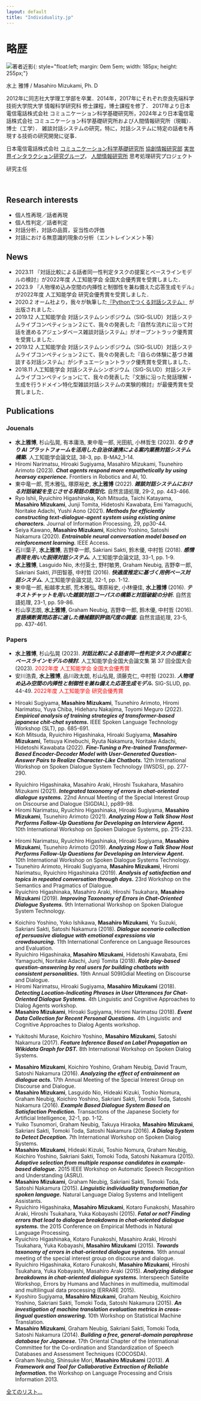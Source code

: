 ```yaml
---
layout: default
title: "Individuality.jp"
---
```

# 略歴
![著者近影](https://masahiro-mi.github.io/img/IMG_1406s.JPG){: style="float:left; margin: 0em 5em; width: 185px; height: 255px;"} 

水上 雅博 /  Masahiro Mizukami, Ph. D

2012年に同志社大学理工学部を卒業．2014年，2017年にそれぞれ奈良先端科学技術大学院大学 情報科学研究科 修士課程，博士課程を修了．
2017年より日本電信電話株式会社 コミュニケーション科学基礎研究所，2024年より日本電信電話株式会社 コミュニケーション科学基礎研究所および人間情報研究所（現職）．
博士（工学）．
雑談対話システムの研究，特に，対話システムに特定の話者を再現する技術の研究開発に従事．

日本電信電話株式会社 [コミュニケーション科学基礎研究所](http://www.kecl.ntt.co.jp/english/index.html) [協創情報研究部](http://www.kecl.ntt.co.jp/icl/icl/interaction_research.html) [実世界インタラクション研究グループ](https://www.rd.ntt/e/cs/team_project/icl/ir/)，
[人間情報研究所](https://www.rd.ntt/hil/) 思考処理研究プロジェクト

研究主任

<br clear="left">



## Research interests
- 個人性再現／話者再現
- 個人性判定／話者判定
- 対話分析，対話の品質，妥当性の評価
- 対話における無意識的現象の分析（エントレインメント等）


## News
- 2023.11   『対話比較による話者同一性判定タスクの提案とベースラインモデルの検討』が2022年度 人工知能学会 全国大会優秀賞を受賞しました．
- 2023.9    『人物埋め込み空間の内挿性と制御性を兼ね備えた応答生成モデル』が2022年度 人工知能学会 研究会優秀賞を受賞しました．
- 2020.2	オーム社より，我々が執筆した[『Pythonでつくる対話システム』](https://www.ohmsha.co.jp/book/9784274224799/) が出版されました．
- 2019.12	人工知能学会 対話システムシンポジウム（SIG-SLUD）対話システムライブコンペティション２にて、我々の発表した『自然な流れに沿って対話を進めるアジェンダベース雑談対話システム』がオープントラック優秀賞を受賞しました．
- 2019.12	人工知能学会 対話システムシンポジウム（SIG-SLUD）対話システムライブコンペティション２にて、我々の発表した『自らの体験に基づき雑談する対話システム』がシチュエーショントラック優秀賞を受賞しました．
- 2018.11	人工知能学会 対話システムシンポジウム（SIG-SLUD）対話システムライブコンペティションにて、我々の発表した『文脈に沿った発話理解・生成を行うドメイン特化型雑談対話システムの実験的検討』が最優秀賞を受賞しました．

## Publications

### Jouenals
- **水上雅博**, 杉山弘晃, 有本庸浩, 東中竜一郎, 光田航, 小林哲生 (2023). ***なりきり AI プラットフォームを活用した自治体連携による案内業務対話システム構築.*** 人工知能学会論文誌, 38-3, pp. B-MA2_1-14.
- Hiromi Narimatsu, Hiroaki Sugiyama, Masahiro Mizukami, Tsunehiro Arimoto (2023). ***Chat agents respond more empathetically by using hearsay experience.*** Frontiers in Robotics and AI, 10.
- 東中竜一郎, 荒木雅弘, 塚原裕史, **水上雅博** (2022). ***雑談対話システムにおける対話破綻を生じさせる発話の類型化.*** 自然言語処理, 29-2, pp. 443-466.
- Ryo Ishii, Ryuichiro Higashinaka, Koh Mitsuda, Taichi Katayama, **Masahiro Mizukami**, Junji Tomita, Hidetoshi Kawabata, Emi Yamaguchi, Noritake Adachi, Yushi Aono (2021). ***Methods for efficiently constructing text-dialogue-agent system using existing anime characters.*** Journal of Information Processing, 29, pp30-44.
- Seiya Kawano, **Masahiro Mizukami**, Koichiro Yoshino, Satoshi Nakamura (2020). ***Entrainable neural conversation model based on reinforcement learning.*** IEEE Access.
- 石川葉子, **水上雅博**, 吉野幸一郎, Sakriani Sakti, 鈴木優, 中村哲 (2018). ***感情表現を用いた説得対話システム.*** 人工知能学会論文誌, 33-1, pp. 1-9.
- **水上雅博**, Lasguido Nio, 木付英士, 野村敏男, Graham Neubig, 吉野幸一郎, Sakriani Sakti, 戸田智基, 中村哲 (2016). ***快適度推定に基づく用例ベース対話システム.*** 人工知能学会論文誌, 32-1, pp. 1-12.
- 東中竜一郎, 船越孝太郎, 荒木雅弘, 塚原裕史, 小林優佳, **水上雅博** (2016). ***テキストチャットを用いた雑談対話コーパスの構築と対話破綻の分析.*** 自然言語処理, 23-1, pp. 59-86.
- 杉山享志朗, **水上雅博**, Graham Neubig, 吉野幸一郎, 鈴木優, 中村哲 (2016). ***言語横断質問応答に適した機械翻訳評価尺度の調査.*** 自然言語処理, 23-5, pp. 437-461.


### Papers
<!--2023-->
- **水上雅博**, 杉山弘晃 (2023). ***対話比較による話者同一性判定タスクの提案とベースラインモデルの検討.*** 人工知能学会全国大会論文集 第 37 回全国大会 (2023). <font color="red">2022年度 人工知能学会 全国大会優秀賞</font>
- 安川浩貴, **水上雅博**, 品川政太朗, 杉山弘晃, 須藤克仁, 中村哲 (2023). ***人物埋め込み空間の内挿性と制御性を兼ね備えた応答生成モデル.*** SIG-SLUD, pp. 44-49. <font color="red">2022年度 人工知能学会 研究会優秀賞</font>
<!--2022-->
- Hiroaki Sugiyama, **Masahiro Mizukami**, Tsunehiro Arimoto, Hiromi Narimatsu, Yuya Chiba, Hideharu Nakajima, Toyomi Meguro (2022). ***Empirical analysis of training strategies of transformer-based japanese chit-chat systems.*** IEEE Spoken Language Technology Workshop (SLT), pp. 685-691.
- Koh Mitsuda, Ryuichiro Higashinaka, Hiroaki Sugiyama, **Masahiro Mizukami**, Tetsuya Kinebuchi, Ryuta Nakamura, Noritake Adachi, Hidetoshi Kawabata (2022). ***Fine-Tuning a Pre-trained Transformer-Based Encoder-Decoder Model with User-Generated Question-Answer Pairs to Realize Character-Like Chatbots.*** 12th International Workshop on Spoken Dialogue System Technology (IWSDS), pp. 277-290.
<!--2021-->
- Ryuichiro Higashinaka, Masahiro Araki, Hiroshi Tsukahara, Masahiro Mizukami (2021). ***Integrated taxonomy of errors in chat-oriented dialogue systems.*** 22nd Annual Meeting of the Special Interest Group on Discourse and Dialogue (SIGDIAL), pp89-98.
- Hiromi Narimatsu, Ryuichiro Higashinaka, Hiroaki Sugiyama, **Masahiro Mizukami**, Tsunehiro Arimoto (2021). ***Analyzing How a Talk Show Host Performs Follow-Up Questions for Developing an Interview Agent.*** 10th International Workshop on Spoken Dialogue Systems, pp. 215-233.
<!--2020-->
<!--2019-->
- Hiromi Narimatsu, Ryuichiro Higashinaka, Hiroaki Sugiyama, **Masahiro Mizukami**, Tsunehiro Arimoto (2019). ***Analyzing How a Talk Show Host Performs Follow-Up Questions for Developing an Interview Agent.*** 10th International Workshop on Spoken Dialogue Systems Technology.
- Tsunehiro Arimoto, Hiroaki Sugiyama, **Masahiro Mizukami**, Hiromi Narimatsu, Ryuichiro Higashinaka (2019). ***Analysis of satisfaction and topics in repeated conversation through days.*** 23rd Workshop on the Semantics and Pragmatics of Dialogue.
- Ryuichiro Higashinaka, Masahiro Araki, Hiroshi Tsukahara, **Masahiro Mizukami** (2019). ***Improving Taxonomy of Errors in Chat-Oriented Dialogue Systems.*** 9th International Workshop on Spoken Dialogue System Technology.
<!--2018-->
- Koichiro Yoshino, Yoko Ishikawa, **Masahiro Mizukami**, Yu Suzuki, Sakriani Sakti, Satoshi Nakamura (2018). ***Dialogue scenario collection of persuasive dialogue with emotional expressions via crowdsourcing.*** 11th International Conference on Language Resources and Evaluation.
- Ryuichiro Higashinaka, **Masahiro Mizukami**, Hidetoshi Kawabata, Emi Yamaguchi, Noritake Adachi, Junji Tomita (2018). ***Role play-based question-answering by real users for building chatbots with consistent personalities.*** 19th Annual S09IGdial Meeting on Discourse and Dialogue.
- Hiromi Narimatsu, Hiroaki Sugiyama, **Masahiro Mizukami** (2018). ***Detecting Location-Indicating Phrases in User Utterances for Chat-Oriented Dialogue Systems.*** 4th Linguistic and Cognitive Approaches to Dialog Agents workshop.
- **Masahiro Mizukami**, Hiroaki Sugiyama, Hiromi Narimatsu (2018). ***Event Data Collection for Recent Personal Questions.*** 4th Linguistic and Cognitive Approaches to Dialog Agents workshop.
<!--2017-->
- Yukitoshi Murase, Koichiro Yoshino, **Masahiro Mizukami**, Satoshi Nakamura (2017). ***Feature Inference Based on Label Propagation on Wikidata Graph for DST.*** 8th International Workshop on Spoken Dialog Systems.
<!--2016-->
- **Masahiro Mizukami**, Koichiro Yoshino, Graham Neubig, David Traum, Satoshi Nakamura (2016). ***Analyzing the effect of entrainment on dialogue acts.*** 17th Annual Meeting of the Special Interest Group on Discourse and Dialogue.
- **Masahiro Mizukami**, Lasguido Nio, Hideaki Kizuki, Toshio Nomura, Graham Neubig, Koichiro Yoshino, Sakriani Sakti, Tomoki Toda, Satoshi Nakamura (2016). ***Example Based Dialogue System Based on Satisfaction Prediction.*** Transactions of the Japanese Society for Artificial Intelligence, 32-1, pp. 1-12.
- Yuiko Tsunomori, Graham Neubig, Takuya Hiraoka, **Masahiro Mizukami**, Sakriani Sakti, Tomoki Toda, Satoshi Nakamura (2016). ***A Dialog System to Detect Deception.*** 7th International Workshop on Spoken Dialog Systems.
- **Masahiro Mizukami**, Hideaki Kizuki, Toshio Nomura, Graham Neubig, Koichiro Yoshino, Sakriani Sakti, Tomoki Toda, Satoshi Nakamura (2015). ***Adaptive selection from multiple response candidates in example-based dialogue.*** 2015 IEEE Workshop on Automatic Speech Recognition and Understanding (ASRU).
- **Masahiro Mizukami**, Graham Neubig, Sakriani Sakti, Tomoki Toda, Satoshi Nakamura (2015). ***Linguistic individuality transformation for spoken language.*** Natural Language Dialog Systems and Intelligent Assistants.
- Ryuichiro Higashinaka, **Masahiro Mizukami**, Kotaro Funakoshi, Masahiro Araki, Hiroshi Tsukahara, Yuka Kobayashi (2015). ***Fatal or not? Finding errors that lead to dialogue breakdowns in chat-oriented dialogue systems.*** the 2015 Conference on Empirical Methods in Natural Language Processing.
- Ryuichiro Higashinaka, Kotaro Funakoshi, Masahiro Araki, Hiroshi Tsukahara, Yuka Kobayashi, **Masahiro Mizukami** (2015). ***Towards taxonomy of errors in chat-oriented dialogue systems.*** 16th annual meeting of the special interest group on discourse and dialogue.
- Ryuichiro Higashinaka, Kotaro Funakoshi, **Masahiro Mizukami**, Hiroshi Tsukahara, Yuka Kobayashi, Masahiro Araki (2015). ***Analyzing dialogue breakdowns in chat-oriented dialogue systems.*** Interspeech Satelite Workshop, Errors by Humans and Machines in multimedia, multimodal and multilingual data processing (ERRARE 2015).
- Kyoshiro Sugiyama, **Masahiro Mizukami**, Graham Neubig, Koichiro Yoshino, Sakriani Sakti, Tomoki Toda, Satoshi Nakamura (2015). ***An investigation of machine translation evaluation metrics in cross-lingual question answering.*** 10th Workshop on Statistical Machine Translation.
- **Masahiro Mizukami**, Graham Neubig, Sakriani Sakti, Tomoki Toda, Satoshi Nakamura (2014). ***Building a free, general-domain paraphrase database for Japanese.*** 17th Oriental Chapter of the International Committee for the Co-ordination and Standardization of Speech Databases and Assessment Techniques (COCOSDA).
- Graham Neubig, Shinsuke Mori, **Masahiro Mizukami** (2013). ***A Framework and Tool for Collaborative Extraction of Reliable Information.*** the Workshop on Language Processing and Crisis Information 2013.

[全てのリスト...](./publication) 

